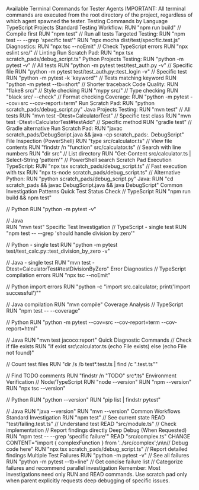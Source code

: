 Available Terminal Commands for Tester Agents
IMPORTANT: All terminal commands are executed from the root directory of the project, regardless of which agent spawned the tester.
Testing Commands by Language
TypeScript Projects
Standard Testing Workflow:
RUN "npm run build"              // Compile first
RUN "npm test"                   // Run all tests
Targeted Testing:
RUN "npm test -- --grep 'specific test'"
RUN "npx mocha dist/test/specific.test.js"
Diagnostics:
RUN "npx tsc --noEmit"          // Check TypeScript errors
RUN "npx eslint src/"           // Linting
Run Scratch Pad:
RUN "npx tsx scratch_pads/debug_script.ts"
Python Projects
Testing:
RUN "python -m pytest -v"                           // All tests
RUN "python -m pytest test/test_auth.py -v"        // Specific file
RUN "python -m pytest test/test_auth.py::test_login -v"  // Specific test
RUN "python -m pytest -k 'keyword'"                 // Tests matching keyword
RUN "python -m pytest --tb=short"                   // Shorter traceback
Code Quality:
RUN "flake8 src/"               // Style checking
RUN "mypy src/"                 // Type checking
RUN "black src/ --check"        // Format checking
Coverage:
RUN "python -m pytest --cov=src --cov-report=term"
Run Scratch Pad:
RUN "python scratch_pads/debug_script.py"
Java Projects
Testing:
RUN "mvn test"                                      // All tests
RUN "mvn test -Dtest=CalculatorTest"              // Specific test class
RUN "mvn test -Dtest=CalculatorTest#testAdd"      // Specific method
RUN "gradle test"                                   // Gradle alternative
Run Scratch Pad:
RUN "javac scratch_pads/DebugScript.java && java -cp scratch_pads:. DebugScript"
File Inspection (PowerShell)
RUN "type src/calculator.ts"                    // View file contents
RUN "findstr /n \"function\" src/calculator.ts" // Search with line numbers
RUN "dir src"                                   // List directory
RUN "Get-Content src/calculator.ts | Select-String 'pattern'"  // PowerShell search
Scratch Pad Execution
TypeScript:
RUN "npx tsx scratch_pads/debug_script.ts"     // Fast execution with tsx
RUN "npx ts-node scratch_pads/debug_script.ts" // Alternative
Python:
RUN "python scratch_pads/debug_script.py"
Java:
RUN "cd scratch_pads && javac DebugScript.java && java DebugScript"
Common Investigation Patterns
Quick Test Status Check
// TypeScript
RUN "npm run build && npm test"

// Python
RUN "python -m pytest -v"

// Java  
RUN "mvn test"
Specific Test Investigation
// TypeScript - single test
RUN "npm test -- --grep 'should handle division by zero'"

// Python - single test
RUN "python -m pytest test/test_calc.py::test_division_by_zero -v"

// Java - single test
RUN "mvn test -Dtest=CalculatorTest#testDivisionByZero"
Error Diagnostics
// TypeScript compilation errors
RUN "npx tsc --noEmit"

// Python import errors
RUN "python -c \"import src.calculator; print('Import successful')\""

// Java compilation
RUN "mvn compile"
Coverage Analysis
// TypeScript
RUN "npm test -- --coverage"

// Python
RUN "python -m pytest --cov=src --cov-report=term --cov-report=html"

// Java
RUN "mvn test jacoco:report"
Quick Diagnostic Commands
// Check if file exists
RUN "if exist src\calculator.ts (echo File exists) else (echo File not found)"

// Count test files
RUN "dir /s /b test\*.test.ts | find /c \".test.ts\""

// Find TODO comments
RUN "findstr /n \"TODO\" src\*.ts"
Environment Verification
// Node/TypeScript
RUN "node --version"
RUN "npm --version"
RUN "npx tsc --version"

// Python
RUN "python --version"
RUN "pip list | findstr pytest"

// Java
RUN "java --version"
RUN "mvn --version"
Common Workflows
Standard Investigation
RUN "npm test"                  // See current state
READ "test/failing.test.ts"    // Understand test
READ "src/module.ts"           // Check implementation
// Report findings directly
Deep Debug (When Requested)
RUN "npm test -- --grep 'specific failure'"
READ "src/complex.ts"
CHANGE CONTENT="import { complexFunction } from '../src/complex';\n\n// Debug code here"
RUN "npx tsx scratch_pads/debug_script.ts"
// Report detailed findings
Multiple Test Failures
RUN "python -m pytest -v"       // See all failures
RUN "python -m pytest --tb=line"  // Get concise failure list
// Categorize failures and recommend parallel investigation
Remember: Most investigations need only RUN and READ commands. Use scratch pad only when parent explicitly requests deep debugging of specific issues.